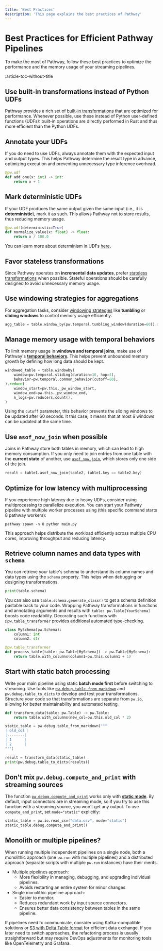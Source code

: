 ```yaml
---
title: 'Best Practices'
description: 'This page explains the best practices of Pathway'
---
```


# Best Practices for Efficient Pathway Pipelines

To make the most of Pathway, follow these best practices to optimize the performance and the memory usage of your streaming pipelines.

:article-toc-without-title

## Use built-in transformations instead of Python UDFs
Pathway provides a rich set of [built-in transformations](/developers/user-guide/data-transformation/table-operations) that are optimized for performance.
Whenever possible, use these instead of Python user-defined functions (UDFs): built-in operations are directly performed in Rust and thus more efficient than the Python UDFs.

## Annotate your UDFs
If you do need to use UDFs, always annotate them with the expected input and output types.
This helps Pathway determine the result type in advance, optimizing execution and preventing unnecessary type inference overhead.

```python
@pw.udf
def add_one(x: int) -> int:
    return x + 1
```

## Mark deterministic UDFs
If your UDF produces the same output given the same input (i.e., it is **deterministic**), mark it as such.
This allows Pathway not to store results, thus reducing memory usage.

```python
@pw.udf(deterministic=True)
def normalize_value(x: float) -> float:
    return x / 100.0
```

You can learn more about determinism in UDFs [here](/developers/user-guide/data-transformation/user-defined-functions#determinism).

## Favor stateless transformations
Since Pathway operates on **incremental data updates**, prefer [stateless transformations](/developers/user-guide/introduction/concepts#stateful-and-stateless-transformations) when possible.
Stateful operations should be carefully designed to avoid unnecessary memory usage.


## Use windowing strategies for aggregations
For aggregation tasks, consider [windowing strategies](/developers/user-guide/temporal-data/windows-manual) like **tumbling** or **sliding windows** to control memory usage efficiently.

```python
agg_table = table.window_by(pw.temporal.tumbling_window(duration=60)).reduce(pw.this.value.sum())
```

## Manage memory usage with temporal behaviors
To limit memory usage in **windows and temporal joins**, make use of Pathway's [**temporal behaviors**](/developers/user-guide/temporal-data/windows_with_behaviors).
This helps prevent unbounded memory growth by defining how long data should be kept.

```python
windowed_table = table.windowby(
    window=pw.temporal.sliding(duration=10, hop=4),
    behavior=pw.temporal.common_behavior(cutoff=60),
).reduce(
    window_start=pw.this._pw_window_start,
    window_end=pw.this._pw_window_end,
    n_logs=pw.reducers.count(),
)
```
Using the `cutoff` parameter, this behavior prevents the sliding windows to be updated after 60 seconds.
It this case, it means that at most 6 windows can be updated at the same time.

## Use `asof_now_join` when possible
Joins in Pathway store both tables in memory, which can lead to high memory consumption.
If you only need to join entries from one table with the **current state** of another, use [`asof_now_join`](/developers/user-guide/data-transformation/indexes-in-pathway/#asof-now-join), which stores only one side of the join.

```python
result = table1.asof_now_join(table2, table1.key == table2.key)
```

## Optimize for low latency with multiprocessing

If you experience high latency due to heavy UDFs, consider using multiprocessing to parallelize execution.
You can start your Pathway pipeline with multiple worker processes using (this specific command starts 8 pathway workers):

```
pathway spawn -n 8 python main.py
```

This approach helps distribute the workload efficiently across multiple CPU cores, improving throughput and reducing latency.

## Retrieve column names and data types with `schema`
You can retrieve your table's schema to understand its column names and data types using the `schema` property.
This helps when debugging or designing transformations.

```python
print(table.schema)
```

You can also use `table.schema.generate_class()` to get a schema definition pastable back to your code.
Wrapping Pathway transformations in functions and annotating arguments and results with `table: pw.Table[YourSchema]` boosts code readability.
Decorating such functions with `@pw.table_transformer` provides additional automated type-checking.

```python
class MySchema(pw.Schema):
    column1: int
    column2: str

@pw.table_transformer
def process_table(table: pw.Table[MySchema]) -> pw.Table[MySchema]:
    return table.with_columns(column1=pw.this.column1 + 1)
```

## Start with static batch processing

Write your main pipeline using static **batch mode first** before switching to streaming.
Use tools like [`pw.debug.table_from_markdown`](/developers/api-docs/debug#pathway.debug.table_from_markdown) and `pw.debug.table_to_dicts` to develop and test your transformations.
Structure your code so that transformations are separate from `pw.io`, allowing for better maintainability and automated testing.

```python
def transform_data(table: pw.Table) -> pw.Table:
    return table.with_columns(new_col=pw.this.old_col * 2)

static_table = pw.debug.table_from_markdown("""
| old_col |
|--------|
| 1      |
| 2      |
""")

result = transform_data(static_table)
print(pw.debug.table_to_dicts(results))
```


## Don't mix `pw.debug.compute_and_print` with streaming sources
The function [`pw.debug.compute_and_print`](/developers/api-docs/debug#pathway.debug.compute_and_print) works only with [**static mode**](/developers/user-guide/introduction/streaming-and-static-modes#static-mode).
By default, input connectors are in streaming mode, so if you try to use this function with a streaming source, you won't get any output.
To use `compute_and_print`, set `mode="static"` explicitly:

```python
static_table = pw.io.read_csv("data.csv", mode="static")
static_table.debug.compute_and_print()
```

## Monolith or multiple pipelines?

When running multiple independent pipelines on a single node, both a monolithic approach (one `pw.run` with multiple pipelines) and a distributed approach (separate scripts with multiple `pw.run` instances) have their merits.

- Multiple pipelines approach:
   - More flexibility in managing, debugging, and upgrading individual pipelines.
   - Avoids restarting an entire system for minor changes.
- Single monolithic pipeline approach:
   - Easier to monitor.
   - Reduces redundant work by input source connectors.
   - Ensures better data consistency between tables in the same pipeline.

If pipelines need to communicate, consider using Kafka-compatible solutions or [S3 with Delta Table format](/developers/templates/kafka-alternative/#benchmarks-for-this-s3-streaming-setup-without-kafka) for efficient data exchange.
If you later need to switch approaches, the refactoring process is usually straightforward but may require DevOps adjustments for monitoring tools like OpenTelemetry and Grafana.
